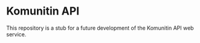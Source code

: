 # Komunitin API
This repository is a stub for a future development of the Komunitin API web service.

<!--- # Compile and run with Docker
```bash
docker build . --tag komunitin-api
docker run -d -p 8000:80 --rm komunitin-api
```
-->

